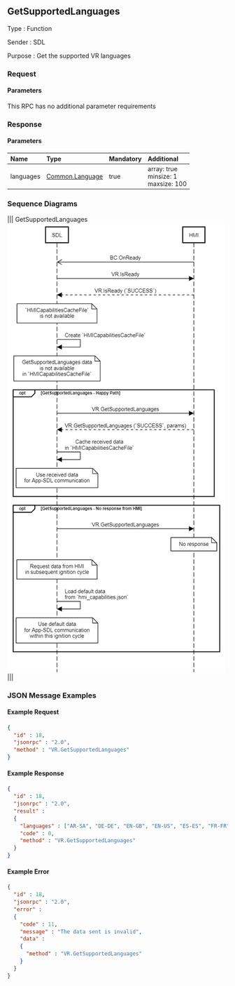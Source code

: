 ## GetSupportedLanguages

Type
: Function

Sender
: SDL

Purpose
: Get the supported VR languages

### Request

#### Parameters

This RPC has no additional parameter requirements

### Response

#### Parameters

|Name|Type|Mandatory|Additional|
|:---|:---|:--------|:---------|
|languages|[Common.Language](../../common/enums/#language)|true|array: true<br>minsize: 1<br>maxsize: 100|

### Sequence Diagrams

|||
GetSupportedLanguages  
![GetSupportedLanguages](./assets/GetSupportedLanguages.png)
|||

### JSON Message Examples

#### Example Request

```json
{
  "id" : 18,
  "jsonrpc" : "2.0",
  "method" : "VR.GetSupportedLanguages"
}
```

#### Example Response

```json
{
  "id" : 18,
  "jsonrpc" : "2.0",
  "result" :
  {
    "languages" : ["AR-SA", "DE-DE", "EN-GB", "EN-US", "ES-ES", "FR-FR", "IT-IT"],
    "code" : 0,
    "method" : "VR.GetSupportedLanguages"
  }
}
```

#### Example Error

```json
{
  "id" : 18,
  "jsonrpc" : "2.0",
  "error" :
  {
    "code" : 11,
    "message" : "The data sent is invalid",
    "data" :
    {
      "method" : "VR.GetSupportedLanguages"
    }
  }
}
```
